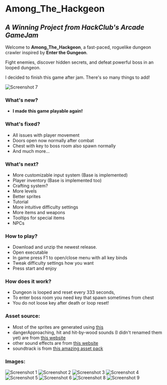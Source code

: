 # Among_The_Hackgeon
## _A Winning Project from HackClub's Arcade GameJam_
Welcome to **Among_The_Hackgeon**, a fast-paced, roguelike dungeon crawler inspired by **Enter the Gungeon**. 

Fight enemies, discover hidden secrets, and defeat powerful boss in an looped dungeon.

I decided to finish this game after jam. There's so many things to add!

![Screenshot 7](https://cloud-oavvjf2w1-hack-club-bot.vercel.app/2screenshot_from_2024-08-21_22-11-09.png)
### What's new?
- **I made this game playable again!** 
### What's fixed?
- All issues with player movement 
- Doors open now normally after combat
- Chest with key to boss room also spawn normally
- And much more...
### What's next?
- More customizable input system (Base is implemented)
- Player inventory (Base is implemented too)
- Crafting system?
- More levels
- Better sprites
- Tutorial
- More intuitive difficulty settings
- More items and weapons
- Tooltips for special items
- NPCs
### How to play?
- Download and unzip the newest release.
- Open executable
- In game press F1 to open/close menu with all key binds
- Tweak difficulty settings how you want
- Press start and enjoy
### How does it work?
- Dungeon is looped and reset every 333 seconds, 
- To enter boss room you need key that spawn sometimes from chest
- You do not loose key after death or loop reset!
### Asset source:
- Most of the sprites are generated using [this](https://app.recraft.ai)
- dangerApproaching, hit and hit-by-wood sounds (I didn't renamed them yet) are from [this website](https://pixabay.com)
- other sound effects are from [this website](https://assetstore.unity.com/packages/audio/sound-fx/weapons/free-laser-weapons-214929)
- soundtrack is from [this amazing asset pack](https://assetstore.unity.com/packages/audio/music/soft-rpg-music-pack-212935)
### Images:
![Screenshot 1](https://cloud-oavvjf2w1-hack-club-bot.vercel.app/8screenshot_from_2024-08-21_22-04-33.png)
![Screenshot 2](https://cloud-oavvjf2w1-hack-club-bot.vercel.app/7screenshot_from_2024-08-21_22-05-08.png)
![Screenshot 3](https://cloud-oavvjf2w1-hack-club-bot.vercel.app/6screenshot_from_2024-08-21_22-05-52.png)
![Screenshot 4](https://cloud-oavvjf2w1-hack-club-bot.vercel.app/5screenshot_from_2024-08-21_22-06-24.png)
![Screenshot 5](https://cloud-oavvjf2w1-hack-club-bot.vercel.app/4screenshot_from_2024-08-21_22-07-24.png)
![Screenshot 6](https://cloud-oavvjf2w1-hack-club-bot.vercel.app/3screenshot_from_2024-08-21_22-10-40.png)
![Screenshot 8](https://cloud-oavvjf2w1-hack-club-bot.vercel.app/1screenshot_from_2024-08-21_22-12-40.png)
![Screenshot 9](https://cloud-oavvjf2w1-hack-club-bot.vercel.app/0screenshot_from_2024-08-21_22-12-47.png)
